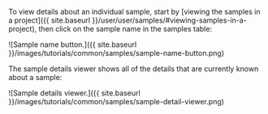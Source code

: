 To view details about an individual sample, start by [viewing the samples in a project]({{ site.baseurl }}/user/user/samples/#viewing-samples-in-a-project), then click on the sample name in the samples table:

![Sample name button.]({{ site.baseurl }}/images/tutorials/common/samples/sample-name-button.png)

The sample details viewer shows all of the details that are currently known about a sample:

![Sample details viewer.]({{ site.baseurl }}/images/tutorials/common/samples/sample-detail-viewer.png)